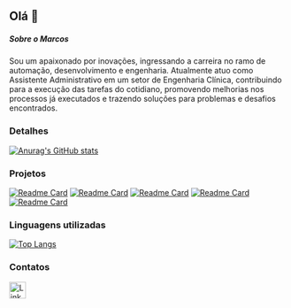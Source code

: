 ## Olá 👋

##### Sobre o Marcos
Sou um apaixonado por inovações, ingressando a carreira no ramo de automação, desenvolvimento e engenharia. Atualmente atuo como Assistente Administrativo em um setor de Engenharia Clínica, contribuindo para a execução das tarefas do cotidiano, promovendo melhorias nos processos já executados e trazendo soluções para problemas e desafios encontrados.

### Detalhes

[![Anurag's GitHub stats](https://github-readme-stats.vercel.app/api?username=Marcos-Alexandre-Ferreira&show_icons=true&theme=dark)](https://github.com/anuraghazra/github-readme-stats)

### Projetos

[![Readme Card](https://github-readme-stats.vercel.app/api/pin/?username=Marcos-Alexandre-Ferreira&repo=variavel-1&theme=dark)](https://github.com/anuraghazra/github-readme-stats)
[![Readme Card](https://github-readme-stats.vercel.app/api/pin/?username=Marcos-Alexandre-Ferreira&repo=meet-your-main&theme=dark)](https://github.com/anuraghazra/github-readme-stats)
[![Readme Card](https://github-readme-stats.vercel.app/api/pin/?username=Marcos-Alexandre-Ferreira&repo=e-commerce&theme=dark)](https://github.com/anuraghazra/github-readme-stats)
[![Readme Card](https://github-readme-stats.vercel.app/api/pin/?username=Marcos-Alexandre-Ferreira&repo=app-meteorologia&theme=dark)](https://github.com/anuraghazra/github-readme-stats)
[![Readme Card](https://github-readme-stats.vercel.app/api/pin/?username=Marcos-Alexandre-Ferreira&repo=cartorio&theme=dark)](https://github.com/anuraghazra/github-readme-stats)

### Linguagens utilizadas

[![Top Langs](https://github-readme-stats.vercel.app/api/top-langs/?username=Marcos-Alexandre-Ferreira&layout=compact)](https://github.com/anuraghazra/github-readme-stats)

### Contatos

[<img src='https://img.shields.io/badge/LinkedIn-0077B5?style=for-the-badge&logo=linkedin&logoColor=white' alt='Linkedin' height='30'>](https://www.linkedin.com/in/marcos-alexandre-972316186/)
